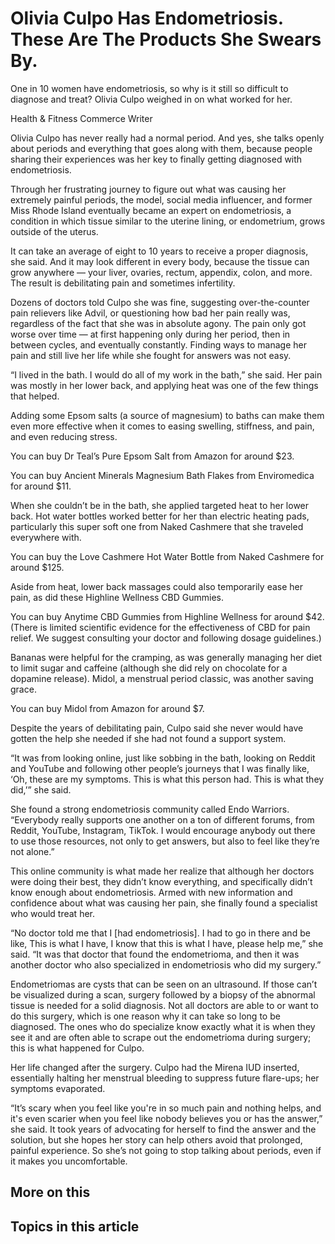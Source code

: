 # Olivia Culpo Has Endometriosis. These Are The Products She Swears By.

One in 10 women have endometriosis, so why is it still so difficult to diagnose and treat? Olivia Culpo weighed in on what worked for her.

Health & Fitness Commerce Writer

Olivia Culpo has never really had a normal period. And yes, she talks openly about periods and everything that goes along with them, because people sharing their experiences was her key to finally getting diagnosed with endometriosis.

Through her frustrating journey to figure out what was causing her extremely painful periods, the model, social media influencer, and former Miss Rhode Island eventually became an expert on endometriosis, a condition in which tissue similar to the uterine lining, or endometrium, grows outside of the uterus. 

It can take an average of eight to 10 years to receive a proper diagnosis, she said. And it may look different in every body, because the tissue can grow anywhere — your liver, ovaries, rectum, appendix, colon, and more. The result is debilitating pain and sometimes infertility.

Dozens of doctors told Culpo she was fine, suggesting over-the-counter pain relievers like Advil, or questioning how bad her pain really was, regardless of the fact that she was in absolute agony. The pain only got worse over time — at first happening only during her period, then in between cycles, and eventually constantly. Finding ways to manage her pain and still live her life while she fought for answers was not easy.

“I lived in the bath. I would do all of my work in the bath,” she said. Her pain was mostly in her lower back, and applying heat was one of the few things that helped.

Adding some Epsom salts (a source of magnesium) to baths can make them even more effective when it comes to easing swelling, stiffness, and pain, and even reducing stress.

You can buy Dr Teal’s Pure Epsom Salt from Amazon for around $23.

You can buy Ancient Minerals Magnesium Bath Flakes from Enviromedica for around $11.

When she couldn’t be in the bath, she applied targeted heat to her lower back. Hot water bottles worked better for her than electric heating pads, particularly this super soft one from Naked Cashmere that she traveled everywhere with. 

You can buy the Love Cashmere Hot Water Bottle from Naked Cashmere for around $125.

Aside from heat, lower back massages could also temporarily ease her pain, as did these Highline Wellness CBD Gummies.

You can buy Anytime CBD Gummies from Highline Wellness for around $42. (There is limited scientific evidence for the effectiveness of CBD for pain relief. We suggest consulting your doctor and following dosage guidelines.)

Bananas were helpful for the cramping, as was generally managing her diet to limit sugar and caffeine (although she did rely on chocolate for a dopamine release). Midol, a menstrual period classic, was another saving grace. 

You can buy Midol from Amazon for around $7.

Despite the years of debilitating pain, Culpo said she never would have gotten the help she needed if she had not found a support system.

“It was from looking online, just like sobbing in the bath, looking on Reddit and YouTube and following other people’s journeys that I was finally like, ‘Oh, these are my symptoms. This is what this person had. This is what they did,’” she said. 

She found a strong endometriosis community called Endo Warriors. “Everybody really supports one another on a ton of different forums, from Reddit, YouTube, Instagram, TikTok. I would encourage anybody out there to use those resources, not only to get answers, but also to feel like they’re not alone.”

This online community is what made her realize that although her doctors were doing their best, they didn’t know everything, and specifically didn’t know enough about endometriosis. Armed with new information and confidence about what was causing her pain, she finally found a specialist who would treat her.

“No doctor told me that I [had endometriosis]. I had to go in there and be like, This is what I have, I know that this is what I have, please help me,” she said. “It was that doctor that found the endometrioma, and then it was another doctor who also specialized in endometriosis who did my surgery.”

Endometriomas are cysts that can be seen on an ultrasound. If those can’t be visualized during a scan, surgery followed by a biopsy of the abnormal tissue is needed for a solid diagnosis. Not all doctors are able to or want to do this surgery, which is one reason why it can take so long to be diagnosed. The ones who do specialize know exactly what it is when they see it and are often able to scrape out the endometrioma during surgery; this is what happened for Culpo.

Her life changed after the surgery. Culpo had the Mirena IUD inserted, essentially halting her menstrual bleeding to suppress future flare-ups; her symptoms evaporated. 

“It’s scary when you feel like you're in so much pain and nothing helps, and it's even scarier when you feel like nobody believes you or has the answer,” she said. It took years of advocating for herself to find the answer and the solution, but she hopes her story can help others avoid that prolonged, painful experience. So she’s not going to stop talking about periods, even if it makes you uncomfortable. 

## More on this

## Topics in this article


